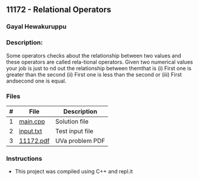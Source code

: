 ## 11172 - Relational Operators
### Gayal Hewakuruppu 
### Description:

Some operators checks about the relationship between two values and these operators are called rela-tional operators. Given two numerical values your job is just to  nd out the relationship between themthat is (i) First one is greater than the second (ii) First one is less than the second or (iii) First andsecond one is equal.

### Files

|   #   | File                       | Description                                                |
| :---: | -------------------------- | ---------------------------------------------------------- |
|   1   | [main.cpp](./main.cpp)     | Solution file                                              |
|   2   | [input.txt](./input.txt)   | Test input file                                            |
|   3   | [11172.pdf](./11172.pdf)   | UVa problem PDF                                            |                                               


### Instructions

- This project was compiled using C++ and repl.it
